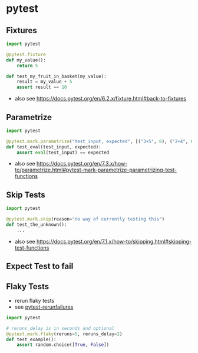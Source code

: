 # pytest

## Fixtures

```python
import pytest

@pytest.fixture
def my_value():
    return 5

def test_my_fruit_in_basket(my_value):
    result = my_value + 5
    assert result == 10
```

- also see <https://docs.pytest.org/en/6.2.x/fixture.html#back-to-fixtures>

## Parametrize

```python
import pytest

@pytest.mark.parametrize("test_input, expected", [("3+5", 8), ("2+4", 6), ("6*9", 42)])
def test_eval(test_input, expected):
    assert eval(test_input) == expected
```

- also see <https://docs.pytest.org/en/7.3.x/how-to/parametrize.html#pytest-mark-parametrize-parametrizing-test-functions>

## Skip Tests

```python
import pytest

@pytest.mark.skip(reason="no way of currently testing this")
def test_the_unknown():
    ...
```

- also see <https://docs.pytest.org/en/7.1.x/how-to/skipping.html#skipping-test-functions>

## Expect Test to fail

## Flaky Tests

- rerun flaky tests
- see [pytest-rerunfailures](https://github.com/pytest-dev/pytest-rerunfailures)

```python
import pytest

# reruns_delay is in seconds and optional
@pytest.mark.flaky(reruns=5, reruns_delay=2)
def test_example():
    assert random.choice([True, False])
```
